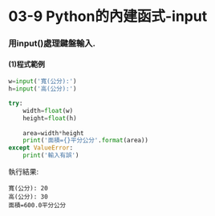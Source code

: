 # 03-9 Python的內建函式-input


### 用input()處理鍵盤輸入. 



#### (1)程式範例
```python
w=input('寬(公分):')
h=input('高(公分):')

try:
    width=float(w)
    height=float(h)
    
    area=width*height
    print('面積={}平分公分'.format(area))
except ValueError:
    print('輸入有誤')              
```


執行結果:
```
寬(公分): 20
高(公分): 30
面積=600.0平分公分
```
